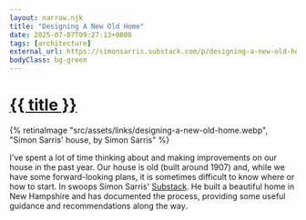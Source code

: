 ```yaml
---
layout: narrow.njk
title: "Designing A New Old Home"
date: 2025-07-07T09:27:13+0000
tags: [architecture]
external_url: https://simonsarris.substack.com/p/designing-a-new-old-home-beginnings?ref=daniel.pizza
bodyClass: bg-green
---
```

<h1><a href="{{ external_url }}">{{ title }}</a></h1>

{% retinaImage "src/assets/links/designing-a-new-old-home.webp", "Simon Sarris' house, by Simon Sarris" %}

I've spent a lot of time thinking about and making improvements on our house in the past year. Our house is old (built around 1907) and, while we have some forward-looking plans, it is sometimes difficult to know where or how to start. In swoops Simon Sarris' [Substack](https://simonsarris.substack.com/?ref=daniel.pizza "Simon Sarris on Substack"). He built a beautiful home in New Hampshire and has documented the process, providing some useful guidance and recommendations along the way.